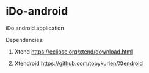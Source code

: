 # iDo-android
iDo android application

Dependencies:
1. Xtend
https://eclipse.org/xtend/download.html

2. Xtendroid
https://github.com/tobykurien/Xtendroid

